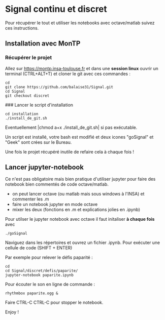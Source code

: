 # Signal continu et discret

Pour récupérer le tout et utiliser les notebooks avec octave/matlab suivez ces instructions.



## Installation avec  MonTP 

### Récupérer le projet
Allez sur https://montp.insa-toulouse.fr et dans une **session linux** ouvrir un terminal (CTRL+ALT+T) et cloner le git
avec ces commandes :

    cd
    git clone https://github.com/balaise31/Signal.git
    cd Signal
    git checkout discret    

### Lancer le script d'installation

    cd installation
    ./install_de_git.sh
Eventuellement |chmod a+x ./install_de_git.sh| si pas exécutable.

Un script est installé, votre bash est modifié et deux icones "goSignal" et "Geek" sont crées sur le Bureau.

Une fois le projet récupéré inutile de refaire cela à chaque fois !


## Lancer jupyter-notebook

Ce n'est pas obligatoire mais bien pratique d'utiliser jupyter pour faire des notebook bien commentés de code octave/matlab.
  * on peut lancer octave (ou matlab mais sous windows à l'INSA) et commenter les .m
  * faire un notebook jupyter en mode octave
  * mixer les deux (fonctions en .m et explications jolies en .ipynb)

Pour utilser le jupyter notebook avec octave il faut initaliser **à chaque fois** avec
    
    ./goSignal
    
Naviguez dans les répertoires et ouvrez un fichier .ipynb.
Pour exécuter une cellule de code (SHIFT + ENTER)

Par exemple pour relever le défis paparité :

    cd
    cd Signal/discret/defis/paparite/
    jupyter-notebook paparite.ipynb

Pour écouter le son en ligne de commande :

    rhythmbox paparite.ogg &

 Faire CTRL-C CTRL-C pour stopper le notebook.
 
Enjoy !
